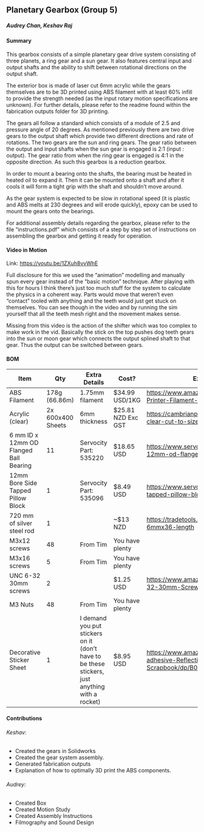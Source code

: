 ## Planetary Gearbox (Group 5)
##### Audrey Chan, Keshav Raj

#### Summary
This gearbox consists of a simple planetary gear drive system consisting of three planets, a ring gear and a sun gear. It also features central input and output shafts and the ability to shift between rotational directions on the output shaft.

The exterior box is made of laser cut 6mm acrylic while the gears themselves are to be 3D printed using ABS filament with at least 60% infill to provide the strength needed (as the input rotary motion specifications are unknown). For further details, please refer to the readme found within the fabrication outputs folder for 3D printing.


The gears all follow a standard which consists of a module of 2.5 and pressure angle of 20 degrees. As mentioned previously there are two drive gears to the output shaft which provide two different directions and rate of rotations. The two gears are the sun and ring gears.
The gear ratio between the output and input shafts when the sun gear is engaged is 2:1 (input : output). The gear ratio from when the ring gear is engaged is 4:1 in the opposite direction. As such this gearbox is a reduction gearbox.


In order to mount a bearing onto the shafts, the bearing must be heated in heated oil to expand it. Then it can be mounted onto a shaft and after it cools it will form a tight grip with the shaft and shouldn’t move around.

As the gear system is expected to be slow in rotational speed (it is plastic and ABS melts at 230 degrees and will erode quickly), epoxy can be used to mount the gears onto the bearings.


For additional assembly details regarding the gearbox, please refer to the file “instructions.pdf” which consists of a step by step set of instructions on assembling the gearbox and getting it ready for operation.

#### Video in Motion
Link: https://youtu.be/1ZXuh8vvWhE

Full disclosure for this we used the “animation” modelling and manually spun every gear instead of the “basic motion” technique. After playing with this for hours I think there’s just too much stuff for the system to calculate the physics in a coherent way. Parts would move that weren’t even “contact” tooled with anything and the teeth would just get stuck on themselves. You can see though in the video and by running the sim yourself that all the teeth mesh right and the movement makes sense.


Missing from this video is the action of the shifter which was too complex to make work in the vid. Basically the stick on the top pushes dog teeth gears into the sun or moon gear which connects the output splined shaft to that gear. Thus the output can be switched between gears.

#### BOM

| Item                                   | Qty               | Extra Details                                                                                  | Cost?              | External Links:                                                                                     |
|----------------------------------------|-------------------|------------------------------------------------------------------------------------------------|--------------------|-----------------------------------------------------------------------------------------------------|
| ABS Filament                           | 178g (66.86m)     | 1.75mm filament                                                                                | $34.99 USD/1KG     | https://www.amazon.com/Dremel-Nylon-Printer-Filament-Diameter/dp/B076MBTJBR/                        |
| Acrylic (clear)                        | 2x 600x400 Sheets | 6mm thickness                                                                                  | $25.81 NZD Exc GST | https://cambrianplastics.co.nz/product/acrylic-clear-cut-to-size-2/                                 |
| 6 mm ID x 12mm OD Flanged Ball Bearing | 11                | Servocity Part: 535220                                                                         | $18.65 USD         | https://www.servocity.com/6mm-id-x-12mm-od-flanged-ball-bearing-2-pack/                             |
| 12mm Bore Side Tapped Pillow Block     | 1                 | Servocity Part: 535096                                                                         | $8.49 USD          | https://www.servocity.com/12mm-bore-side-tapped-pillow-block/                                       |
| 720 mm of silver steel rod             | 1                 |                                                                                                | ~$13 NZD           | https://tradetools.co.nz/products/silver-steel-6mmx36-length                                        |
| M3x12 screws                           | 48                | From Tim                                                                                       | You have plenty    |                                                                                                     |
| M3x16 screws                           | 5                 | From Tim                                                                                       | You have plenty    |                                                                                                     |
| UNC 6-32 30mm screws                   | 2                 |                                                                                                | $1.25 USD          | https://www.amazon.com/Phobya-UNC-6-32-30mm-Screws/dp/B004CLJLKI                                    |
| M3 Nuts                                | 48                | From Tim                                                                                       | You have plenty    |                                                                                                     |
| Decorative Sticker Sheet               | 1                 | I demand you put stickers on it (don’t have to be these stickers, just anything with a rocket) | $8.95 USD          | https://www.amazon.com/SPACE-Self-adhesive-Reflective-Decorative-Scrapbook/dp/B076CWYRM2/ref=sr_1_3 |

#### Contributions

###### Keshav:

* Created the gears in Solidworks
* Created the gear system assembly.
* Generated fabrication outputs
* Explanation of how to optimally 3D print the ABS components.

###### Audrey:

* Created Box
* Created Motion Study
* Created Assembly Instructions
* Filmography and Sound Design
